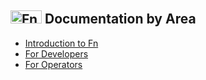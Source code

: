 ## <img src="https://fnproject.io/images/fn-300x125.png" alt="Fn Project Logo" height="21" width="50"> Documentation by Area

* [Introduction to Fn](general/introduction.md)
* [For Developers](develop/README.md)
* [For Operators](operate/README.md)
